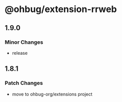 # @ohbug/extension-rrweb

## 1.9.0

### Minor Changes

- release

## 1.8.1

### Patch Changes

- move to ohbug-org/extensions project
